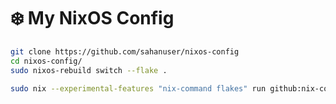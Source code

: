 # ❄️ My NixOS Config

```bash
git clone https://github.com/sahanuser/nixos-config
cd nixos-config/
sudo nixos-rebuild switch --flake .
```


```bash
sudo nix --experimental-features "nix-command flakes" run github:nix-community/disko -- --mode disko /tmp/disk-config.nix
```
